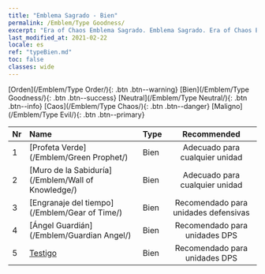 ```yaml
---
title: "Emblema Sagrado - Bien"
permalink: /Emblem/Type Goodness/
excerpt: "Era of Chaos Emblema Sagrado. Emblema Sagrado. Era of Chaos Emblema Sagrado Bien. Era of Chaos Bien"
last_modified_at: 2021-02-22
locale: es
ref: "typeBien.md"
toc: false
classes: wide
---
```


  [Orden](/Emblem/Type Order/){: .btn .btn--warning}   [Bien](/Emblem/Type Goodness/){: .btn .btn--success}   [Neutral](/Emblem/Type Neutral/){: .btn .btn--info}   [Caos](/Emblem/Type Chaos/){: .btn .btn--danger}   [Maligno](/Emblem/Type Evil/){: .btn .btn--primary} 

  |  Nr  |             Name            |    Type    |   Recommended   |
  |:-----|:----------------------------|:-----------|:---------------:|
  | 1 | [Profeta Verde](/Emblem/Green Prophet/) | Bien | Adecuado para cualquier unidad | 
  | 2 | [Muro de la Sabiduría](/Emblem/Wall of Knowledge/) | Bien | Adecuado para cualquier unidad | 
  | 3 | [Engranaje del tiempo](/Emblem/Gear of Time/) | Bien | Recomendado para unidades defensivas | 
  | 4 | [Ángel Guardián](/Emblem/Guardian Angel/) | Bien | Recomendado para unidades DPS | 
  | 5 | [Testigo](/Emblem/Witness/) | Bien | Recomendado para unidades DPS | 
